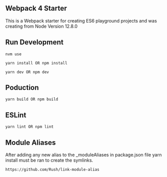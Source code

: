## Webpack 4 Starter

This is a Webpack starter for creating ES6 playground projects and was creating from Node Version 12.8.0

## Run Development
```
nvm use
```
```
yarn install OR npm install
```
```
yarn dev OR npm dev
```

## Poduction
```
yarn build OR npm build
```

## ESLint
```
yarn lint OR npm lint
```

## Module Aliases

After adding any new alias to the _moduleAliases in package.json file yarn install must be ran to create the symlinks.

```
https://github.com/Rush/link-module-alias
```